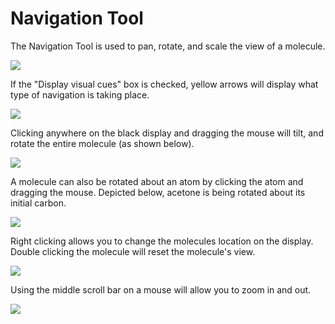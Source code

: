 # Navigation Tool

The Navigation Tool is used to pan, rotate, and scale the view of a molecule.

![](../../_static/ae875d6f-8727-4046-a615-d05606267865.png)

If the "Display visual cues" box is checked, yellow arrows will display what type of navigation is taking place.

![](../../_static/1d3f24d3-2090-459b-9c21-a68840c203b1.png)

Clicking anywhere on the black display and dragging the mouse will tilt, and rotate the entire molecule \(as shown below\).

![](../../_static/5bdfcdc2-53a3-43e0-a35a-3f157a685ed8.png)

A molecule can also be rotated about an atom by clicking the atom and dragging the mouse. Depicted below, acetone is being rotated about its initial carbon.

![](../../_static/56ffe995-b194-4fe3-9f9c-21bf24c7c6e9.png)

Right clicking allows you to change the molecules location on the display. Double clicking the molecule will reset the molecule's view.

![](../../_static/51e78183-938b-4c4e-a422-fc72d2a16876.png)

Using the middle scroll bar on a mouse will allow you to zoom in and out.

![](../../_static/2e656d2b-c082-4edf-8dc2-bafbe8a11834.png)

